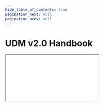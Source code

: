 ```yaml
---
hide_table_of_contents: true
pagination_next: null
pagination_prev: null
---
```


# UDM v2.0 Handbook

<iframe src="/data-standard-docs/handbook/v2.0/"
  title="Data Standard v2.0 Handbook" />
